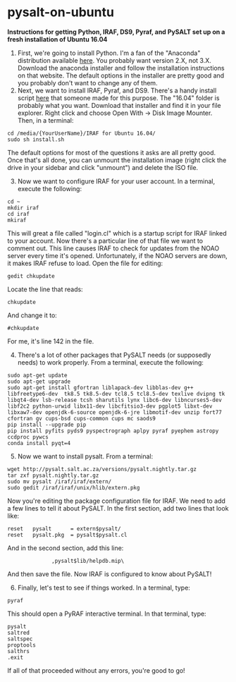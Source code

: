 # pysalt-on-ubuntu
**Instructions for getting Python, IRAF, DS9, Pyraf, and PySALT set up on a fresh installation of Ubuntu 16.04**

1) First, we're going to install Python. I'm a fan of the "Anaconda" distribution available [here](https://www.continuum.io/downloads). You probably want version 2.X, not 3.X. Download the anaconda installer and follow the installation instructions on that website. The default options in the installer are pretty good and you probably don't want to change any of them.  
2) Next, we want to install IRAF, Pyraf, and DS9. There's a handy install script [here](http://www.astrosen.unam.mx/~favilac/IRAF/) that someone made for this purpose. The "16.04" folder is probably what you want. Download that installer and find it in your file explorer. Right click and choose Open With -> Disk Image Mounter. Then, in a terminal:
```
cd /media/{YourUserName}/IRAF for Ubuntu 16.04/
sudo sh install.sh
```
The default options for most of the questions it asks are all pretty good. Once that's all done, you can unmount the installation image (right click the drive in your sidebar and click "unmount") and delete the ISO file.

3) Now we want to configure IRAF for your user account. In a terminal, execute the following:
```
cd ~
mkdir iraf
cd iraf
mkiraf
```
This will great a file called "login.cl" which is a startup script for IRAF linked to your account. Now there's a particular line of that file we want to comment out. This line causes IRAF to check for updates from the NOAO server every time it's opened. Unfortunately, if the NOAO servers are down, it makes IRAF refuse to load. Open the file for editing:
```
gedit chkupdate
```
Locate the line that reads:
```
chkupdate
```
And change it to:
```
#chkupdate
```
For me, it's line 142 in the file.

4) There's a lot of other packages that PySALT needs (or supposedly needs) to work properly. From a terminal, execute the following:
```
sudo apt-get update
sudo apt-get upgrade
sudo apt-get install gfortran liblapack-dev libblas-dev g++ libfreetype6-dev  tk8.5 tk8.5-dev tcl8.5 tcl8.5-dev texlive dvipng tk libqt4-dev lsb-release tcsh sharutils lynx libc6-dev libncurses5-dev libf2c2 python-urwid libx11-dev libcfitsio3-dev pgplot5 libxt-dev libxaw7-dev openjdk-6-source openjdk-6-jre libmotif-dev unzip fort77 cfortran gv cups-bsd cups-common cups mc saods9
pip install --upgrade pip
pip install pyfits pyds9 pyspectrograph aplpy pyraf pyephem astropy ccdproc pywcs
conda install pyqt=4
```
5) Now we want to install pysalt. From a terminal:
```
wget http://pysalt.salt.ac.za/versions/pysalt.nightly.tar.gz
tar zxf pysalt.nightly.tar.gz
sudo mv pysalt /iraf/iraf/extern/
sudo gedit /iraf/iraf/unix/hlib/extern.pkg
```
Now you're editing the package configuration file for IRAF. We need to add a few lines to tell it about PySALT. In the first section, add two lines that look like:
```
reset 	pysalt 		= extern$pysalt/
reset 	pysalt.pkg 	= pysalt$pysalt.cl
```
And in the second section, add this line:
```
			  ,pysalt$lib/helpdb.mip\
```
And then save the file. Now IRAF is configured to know about PySALT!

6) Finally, let's test to see if things worked. In a terminal, type:
```
pyraf
```
This should open a PyRAF interactive terminal. In that terminal, type:
```
pysalt
saltred
saltspec
proptools
salthrs
.exit
```
If all of that proceeded without any errors, you're good to go!